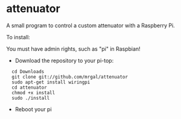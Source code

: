 # attenuator
A small program to control a custom attenuator with a Raspberry Pi.

To install:

You must have admin rights, such as "pi" in Raspbian!

- Download the repository to your pi-top:

```
  cd Downloads
  git clone git://github.com/mrgal/attenuator
  sudo apt-get install wiringpi
  cd attenuator
  chmod +x install
  sudo ./install
```

- Reboot your pi
